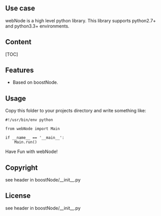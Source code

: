 <!-- #!/usr/bin/env markdown
-*- coding: utf-8 -*-

region header

Copyright Torben Sickert 16.12.2012

License
   This library written by Torben Sickert stand under a creative commons
   naming 3.0 unported license.
   see http://creativecommons.org/licenses/by/3.0/deed.de

endregion -->

<!--|deDE:Einsatz-->
Use case
--------

webNode is a high level python library. This library supports python2.7+ and
python3.3+ environments.
<!--deDE:
    webNode ist eine sehr einfach zu verwendende intuitive python Bibliothek.
    Momentan unterstützt sie sowohl python2.7+ als auch python3.3+ Umgebungen.
-->

<!--|deDE:Inhalt-->
Content
-------

<!--Place for automatic generated table of contents.-->
[TOC]

<!--|deDE:Merkmale-->
Features
--------

<ul><li>Based on boostNode.<!--deDE:Basiert auf boostNode.--></li></ul>

<!--|deDE:Verwendung-->
Usage
-----

Copy this folder to your projects directory and write something like:
<!--deDE:
    Kopiere diesen Ordner in den Projektordner und verwende das Framework z.B.
    folgendermaßen:
-->

    #!/usr/bin/env python

    from webNode import Main

    if __name__ == '__main__':
        Main.run()

Have Fun with webNode!
<!--deDE:Viel Spass mit webNode!-->

<!--|deDE:Urheberrecht-->
Copyright
---------

see header in boostNode/\_\_init\_\_.py
<!--deDE:Siehe Header in boostNode/\_\_init\_\_.py-->

<!--|deDE:Lizenz-->
License
-------

see header in boostNode/\_\_init\_\_.py
<!--deDE:Siehe Header in boostNode/\_\_init\_\_.py-->

<!-- region vim modline

vim: set tabstop=4 shiftwidth=4 expandtab:
vim: foldmethod=marker foldmarker=region,endregion:

endregion -->
